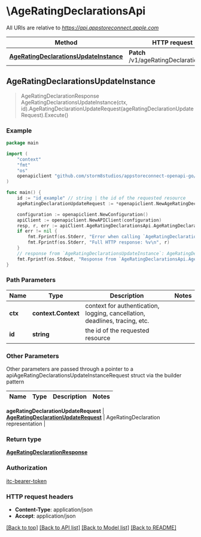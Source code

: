 # \AgeRatingDeclarationsApi

All URIs are relative to *https://api.appstoreconnect.apple.com*

Method | HTTP request | Description
------------- | ------------- | -------------
[**AgeRatingDeclarationsUpdateInstance**](AgeRatingDeclarationsApi.md#AgeRatingDeclarationsUpdateInstance) | **Patch** /v1/ageRatingDeclarations/{id} | 



## AgeRatingDeclarationsUpdateInstance

> AgeRatingDeclarationResponse AgeRatingDeclarationsUpdateInstance(ctx, id).AgeRatingDeclarationUpdateRequest(ageRatingDeclarationUpdateRequest).Execute()



### Example

```go
package main

import (
    "context"
    "fmt"
    "os"
    openapiclient "github.com/storm8studios/appstoreconnect-openapi-go/generated"
)

func main() {
    id := "id_example" // string | the id of the requested resource
    ageRatingDeclarationUpdateRequest := *openapiclient.NewAgeRatingDeclarationUpdateRequest(*openapiclient.NewAgeRatingDeclarationUpdateRequestData("Type_example", "Id_example")) // AgeRatingDeclarationUpdateRequest | AgeRatingDeclaration representation

    configuration := openapiclient.NewConfiguration()
    apiClient := openapiclient.NewAPIClient(configuration)
    resp, r, err := apiClient.AgeRatingDeclarationsApi.AgeRatingDeclarationsUpdateInstance(context.Background(), id).AgeRatingDeclarationUpdateRequest(ageRatingDeclarationUpdateRequest).Execute()
    if err != nil {
        fmt.Fprintf(os.Stderr, "Error when calling `AgeRatingDeclarationsApi.AgeRatingDeclarationsUpdateInstance``: %v\n", err)
        fmt.Fprintf(os.Stderr, "Full HTTP response: %v\n", r)
    }
    // response from `AgeRatingDeclarationsUpdateInstance`: AgeRatingDeclarationResponse
    fmt.Fprintf(os.Stdout, "Response from `AgeRatingDeclarationsApi.AgeRatingDeclarationsUpdateInstance`: %v\n", resp)
}
```

### Path Parameters


Name | Type | Description  | Notes
------------- | ------------- | ------------- | -------------
**ctx** | **context.Context** | context for authentication, logging, cancellation, deadlines, tracing, etc.
**id** | **string** | the id of the requested resource | 

### Other Parameters

Other parameters are passed through a pointer to a apiAgeRatingDeclarationsUpdateInstanceRequest struct via the builder pattern


Name | Type | Description  | Notes
------------- | ------------- | ------------- | -------------

 **ageRatingDeclarationUpdateRequest** | [**AgeRatingDeclarationUpdateRequest**](AgeRatingDeclarationUpdateRequest.md) | AgeRatingDeclaration representation | 

### Return type

[**AgeRatingDeclarationResponse**](AgeRatingDeclarationResponse.md)

### Authorization

[itc-bearer-token](../README.md#itc-bearer-token)

### HTTP request headers

- **Content-Type**: application/json
- **Accept**: application/json

[[Back to top]](#) [[Back to API list]](../README.md#documentation-for-api-endpoints)
[[Back to Model list]](../README.md#documentation-for-models)
[[Back to README]](../README.md)

